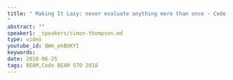 ```yaml
---
title: " Making It Lazy: never evaluate anything more than once - Code BEAM STO 2018
"
abstract: ""
speaker1: _speakers/simon-thompson.md
type: video
youtube_id: QWm_ekBUKYI
keywords: 
date: 2018-06-25
tags: BEAM,Code BEAM STO 2018
---
```



